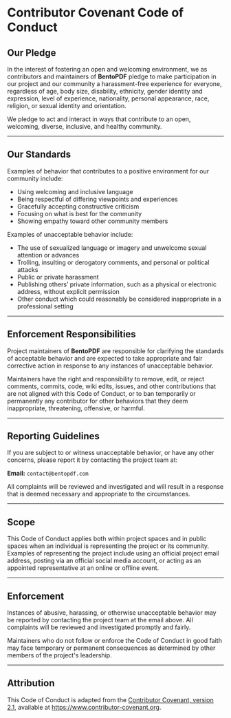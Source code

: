 # Contributor Covenant Code of Conduct

## Our Pledge

In the interest of fostering an open and welcoming environment, we as contributors and maintainers of **BentoPDF** pledge to make participation in our project and our community a harassment-free experience for everyone, regardless of age, body size, disability, ethnicity, gender identity and expression, level of experience, nationality, personal appearance, race, religion, or sexual identity and orientation.

We pledge to act and interact in ways that contribute to an open, welcoming, diverse, inclusive, and healthy community.

---

## Our Standards

Examples of behavior that contributes to a positive environment for our community include:

- Using welcoming and inclusive language  
- Being respectful of differing viewpoints and experiences  
- Gracefully accepting constructive criticism  
- Focusing on what is best for the community  
- Showing empathy toward other community members  

Examples of unacceptable behavior include:

- The use of sexualized language or imagery and unwelcome sexual attention or advances  
- Trolling, insulting or derogatory comments, and personal or political attacks  
- Public or private harassment  
- Publishing others’ private information, such as a physical or electronic address, without explicit permission  
- Other conduct which could reasonably be considered inappropriate in a professional setting  

---

## Enforcement Responsibilities

Project maintainers of **BentoPDF** are responsible for clarifying the standards of acceptable behavior and are expected to take appropriate and fair corrective action in response to any instances of unacceptable behavior.

Maintainers have the right and responsibility to remove, edit, or reject comments, commits, code, wiki edits, issues, and other contributions that are not aligned with this Code of Conduct, or to ban temporarily or permanently any contributor for other behaviors that they deem inappropriate, threatening, offensive, or harmful.

---

## Reporting Guidelines

If you are subject to or witness unacceptable behavior, or have any other concerns, please report it by contacting the project team at:

**Email:** `contact@bentopdf.com`  

All complaints will be reviewed and investigated and will result in a response that is deemed necessary and appropriate to the circumstances.

---

## Scope

This Code of Conduct applies both within project spaces and in public spaces when an individual is representing the project or its community. Examples of representing the project include using an official project email address, posting via an official social media account, or acting as an appointed representative at an online or offline event.

---

## Enforcement

Instances of abusive, harassing, or otherwise unacceptable behavior may be reported by contacting the project team at the email above. All complaints will be reviewed and investigated promptly and fairly.

Maintainers who do not follow or enforce the Code of Conduct in good faith may face temporary or permanent consequences as determined by other members of the project's leadership.

---

## Attribution

This Code of Conduct is adapted from the [Contributor Covenant, version 2.1](https://www.contributor-covenant.org/version/2/1/code_of_conduct.html), available at https://www.contributor-covenant.org.
